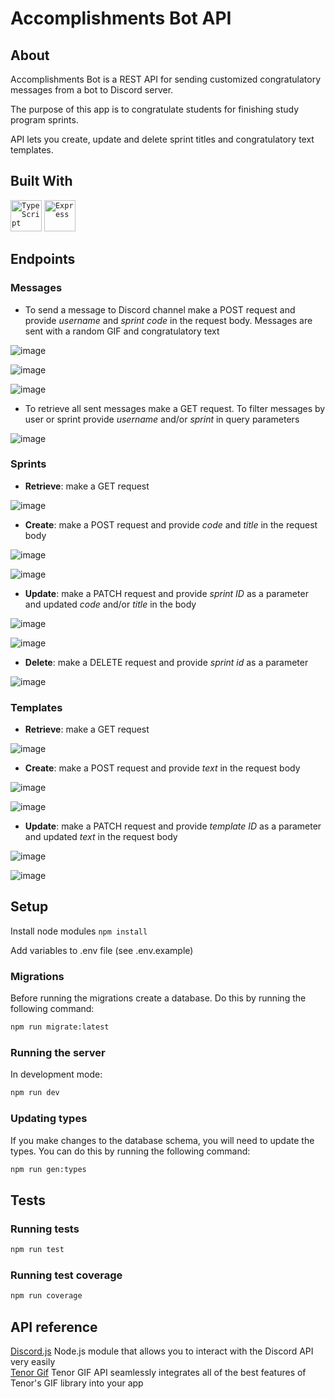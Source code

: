 # Accomplishments Bot API

## About

Accomplishments Bot is a REST API for sending customized congratulatory messages from a bot to Discord server.

The purpose of this app is to congratulate students for finishing study program sprints.

API lets you create, update and delete sprint titles and congratulatory text templates.

## Built With

<code><img width="50" src="https://user-images.githubusercontent.com/25181517/183890598-19a0ac2d-e88a-4005-a8df-1ee36782fde1.png" alt="TypeScript" title="TypeScript"/></code>
<code><img width="50" src="https://user-images.githubusercontent.com/25181517/183859966-a3462d8d-1bc7-4880-b353-e2cbed900ed6.png" alt="Express" title="Express"/></code>

## Endpoints

### Messages

- To send a message to Discord channel make a POST request and provide _username_ and _sprint code_ in the request body. Messages are sent with a random GIF and congratulatory text

![image](https://github.com/miglemr/accomplishments-bot/assets/113340648/31a539c0-5650-4b6e-ad7d-d7f791aaab5d)

![image](https://github.com/miglemr/accomplishments-bot/assets/113340648/cc673fc4-ed4d-43d2-b631-58c0bcf64458)

![image](https://github.com/miglemr/accomplishments-bot/assets/113340648/6c208905-c2f5-4232-bc60-5bce41f289e0)

- To retrieve all sent messages make a GET request. To filter messages by user or sprint provide _username_ and/or _sprint_ in query parameters

![image](https://github.com/miglemr/accomplishments-bot/assets/113340648/d37c5f7d-a4ad-4999-bac6-e11290f33b40)

### Sprints

- **Retrieve**: make a GET request

![image](https://github.com/miglemr/accomplishments-bot/assets/113340648/9299850a-6ef2-4d0f-b75b-ad7b7225682e)

- **Create**: make a POST request and provide _code_ and _title_ in the request body

![image](https://github.com/miglemr/accomplishments-bot/assets/113340648/fb3e9b9a-e9d4-4951-8c0c-d0aebc649a55)

![image](https://github.com/miglemr/accomplishments-bot/assets/113340648/a5b1d796-5c1d-4934-811f-566021f12c87)

- **Update**: make a PATCH request and provide _sprint ID_ as a parameter and updated _code_ and/or _title_ in the body

![image](https://github.com/miglemr/accomplishments-bot/assets/113340648/29eeaf16-8f3a-44ba-a0b3-3e58077333ed)

![image](https://github.com/miglemr/accomplishments-bot/assets/113340648/24fdfcf0-1f92-4fc9-bebd-f3c1aa8ad39b)

- **Delete**: make a DELETE request and provide _sprint id_ as a parameter

![image](https://github.com/miglemr/accomplishments-bot/assets/113340648/362e0aa0-3591-4b3e-a50f-3db83140b250)

### Templates

- **Retrieve**: make a GET request

![image](https://github.com/miglemr/accomplishments-bot/assets/113340648/3af38849-034e-4170-ae75-d6f9487e2db2)

- **Create**: make a POST request and provide _text_ in the request body

![image](https://github.com/miglemr/accomplishments-bot/assets/113340648/616ce8e4-424c-4613-bfca-6368ce659446)

![image](https://github.com/miglemr/accomplishments-bot/assets/113340648/a264a735-35cd-47a2-8a29-4b043caef1bc)

- **Update**: make a PATCH request and provide _template ID_ as a parameter and updated _text_ in the request body

![image](https://github.com/miglemr/accomplishments-bot/assets/113340648/e26cc9ed-0b31-434a-a741-3f2b3d43cfce)

![image](https://github.com/miglemr/accomplishments-bot/assets/113340648/fb53cdef-cfce-4e7f-ab08-610c1a51a2da)

## Setup

Install node modules `npm install`

Add variables to .env file (see .env.example)

### Migrations

Before running the migrations create a database. Do this by running the following command:

```bash
npm run migrate:latest
```

### Running the server

In development mode:

```bash
npm run dev
```

### Updating types

If you make changes to the database schema, you will need to update the types. You can do this by running the following command:

```bash
npm run gen:types
```

## Tests

### Running tests

```bash
npm run test
```

### Running test coverage

```bash
npm run coverage
```

## API reference

[Discord.js](https://old.discordjs.dev/#/docs/discord.js/main/general/welcome) Node.js module that allows you to interact with the Discord API very easily <br>
[Tenor Gif](https://developers.google.com/tenor/guides/quickstart) Tenor GIF API seamlessly integrates all of the best features of Tenor's GIF library into your app

